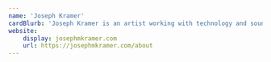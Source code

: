 ```yaml
---
name: 'Joseph Kramer'
cardBlurb: 'Joseph Kramer is an artist working with technology and sound as orienting tools, creating instruments, objects, and compositions to explore the limits of our reach and investigate the nature of our connections. He has worked with Noé Cuéllar since 2009 under the project name Coppice. He is based in Chicago, IL.'
website:
    display: josephmkramer.com
    url: https://josephmkramer.com/about
---
```

